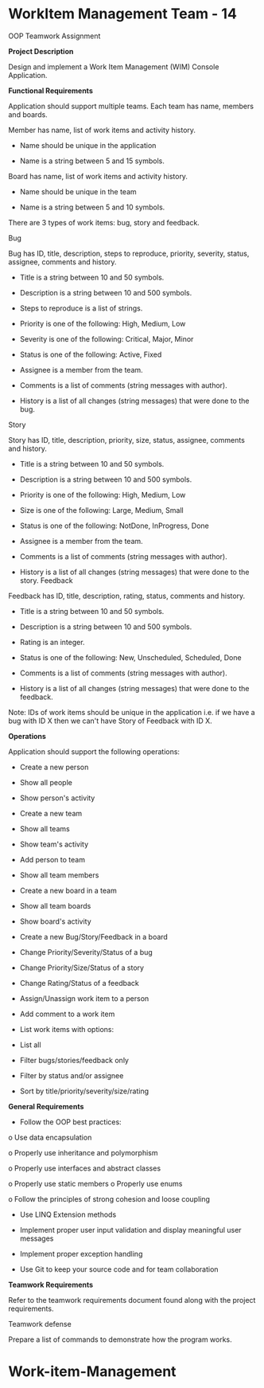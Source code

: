 # WorkItem Management Team - 14 

OOP Teamwork Assignment 

**Project Description**

Design and implement a Work Item Management (WIM) Console Application.

**Functional Requirements**

Application should support multiple teams. Each team has name, members and boards.

Member has name, list of work items and activity history.

* Name should be unique in the application

* Name is a string between 5 and 15 symbols.

Board has name, list of work items and activity history.

* Name should be unique in the team

* Name is a string between 5 and 10 symbols.

There are 3 types of work items: bug, story and feedback.

Bug

Bug has ID, title, description, steps to reproduce, priority, severity, status, assignee, comments and history.

* Title is a string between 10 and 50 symbols.

* Description is a string between 10 and 500 symbols.

* Steps to reproduce is a list of strings.

* Priority is one of the following: High, Medium, Low

* Severity is one of the following: Critical, Major, Minor

* Status is one of the following: Active, Fixed

* Assignee is a member from the team.

* Comments is a list of comments (string messages with author).

* History is a list of all changes (string messages) that were done to the bug.

Story

Story has ID, title, description, priority, size, status, assignee, comments and history.

* Title is a string between 10 and 50 symbols.

* Description is a string between 10 and 500 symbols.

* Priority is one of the following: High, Medium, Low

* Size is one of the following: Large, Medium, Small

* Status is one of the following: NotDone, InProgress, Done

* Assignee is a member from the team.

* Comments is a list of comments (string messages with author).

* History is a list of all changes (string messages) that were done to the story. 
Feedback

Feedback has ID, title, description, rating, status, comments and history.

* Title is a string between 10 and 50 symbols.

* Description is a string between 10 and 500 symbols.

* Rating is an integer.

* Status is one of the following: New, Unscheduled, Scheduled, Done

* Comments is a list of comments (string messages with author).

* History is a list of all changes (string messages) that were done to the feedback.

Note: IDs of work items should be unique in the application i.e. if we have a bug with ID X then we can't have Story of Feedback with ID X.

**Operations**

Application should support the following operations:

* Create a new person

* Show all people

* Show person's activity

* Create a new team

* Show all teams

* Show team's activity

* Add person to team

* Show all team members

* Create a new board in a team

* Show all team boards

* Show board's activity

* Create a new Bug/Story/Feedback in a board

* Change Priority/Severity/Status of a bug

* Change Priority/Size/Status of a story

* Change Rating/Status of a feedback

* Assign/Unassign work item to a person

* Add comment to a work item

* List work items with options:

* List all

* Filter bugs/stories/feedback only

* Filter by status and/or assignee

* Sort by title/priority/severity/size/rating

**General Requirements**

* Follow the OOP best practices:

o Use data encapsulation

o Properly use inheritance and polymorphism

o Properly use interfaces and abstract classes

o Properly use static members 
o Properly use enums

o Follow the principles of strong cohesion and loose coupling

* Use LINQ Extension methods

* Implement proper user input validation and display meaningful user messages

* Implement proper exception handling

* Use Git to keep your source code and for team collaboration

**Teamwork Requirements**

Refer to the teamwork requirements document found along with the project requirements.

Teamwork defense

Prepare a list of commands to demonstrate how the program works.

# Work-item-Management
